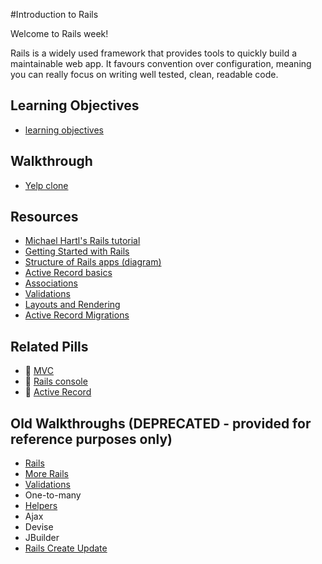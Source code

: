 #Introduction to Rails

Welcome to Rails week! 

Rails is a widely used framework that provides tools to quickly build a maintainable web app. It favours convention over configuration, meaning you can really focus on writing well tested, clean, readable code. 

## Learning Objectives

* [learning objectives](https://github.com/makersacademy/course/blob/master/rails/learning_objectives.md)

## Walkthrough

* [Yelp clone](https://github.com/makersacademy/course/blob/master/rails/yelp.md)

## Resources

* [Michael Hartl's Rails tutorial](http://www.railstutorial.org/book)
* [Getting Started with Rails](http://guides.rubyonrails.org/getting_started.html)
* [Structure of Rails apps (diagram)](http://images.thoughtbot.com/ember-rails-terminology-differences/rails.png)
* [Active Record basics](http://guides.rubyonrails.org/active_record_basics.html)
* [Associations](http://guides.rubyonrails.org/association_basics.html)
* [Validations](http://guides.rubyonrails.org/active_record_validations.html)
* [Layouts and Rendering](http://guides.rubyonrails.org/layouts_and_rendering.html)
* [Active Record Migrations](http://guides.rubyonrails.org/migrations.html)

## Related Pills

* :pill: [MVC](../pills/mvc.md)
* :pill: [Rails console](../pills/rails_console.md)
* :pill: [Active Record](../pills/activerecord.md)

## Old Walkthroughs (DEPRECATED - provided for reference purposes only)

* [Rails](https://github.com/makersacademy/course/blob/master/walkthroughs/rails.md)
* [More Rails](https://github.com/makersacademy/course/blob/master/walkthroughs/more_rails.md) 
* [Validations](https://github.com/makersacademy/course/blob/master/walkthroughs/validations.md)
* One-to-many
* [Helpers](https://github.com/makersacademy/course/blob/master/walkthroughs/helpers.md)
* Ajax
* Devise
* JBuilder
* [Rails Create Update](https://github.com/makersacademy/course/blob/master/walkthroughs/rails_create_update.md)
